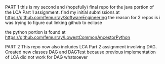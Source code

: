 PART 1
this is my second and (hopefully) final repo for the java portion of the LCA Part 1 assignment. find my initial submissions at https://github.com/femurray/SoftwareEngineering
the reason for 2 repos is i was trying to figure out linking github to eclipse

the python portion is found at https://github.com/femurray/LowestCommonAncestorPython



PART 2
This repo now also includes LCA Part 2 assignment involving DAG.
Created new classes DAG and DAGTest because previous implementation of LCA did not work for DAG whatsoever
